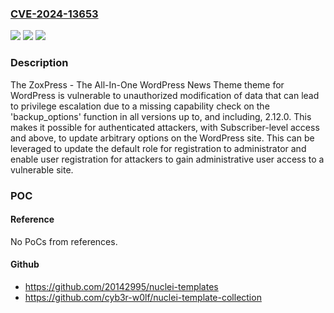 ### [CVE-2024-13653](https://cve.mitre.org/cgi-bin/cvename.cgi?name=CVE-2024-13653)
![](https://img.shields.io/static/v1?label=Product&message=ZoxPress%20-%20The%20All-In-One%20WordPress%20News%20Theme&color=blue)
![](https://img.shields.io/static/v1?label=Version&message=*%3C%3D%202.12.0%20&color=brighgreen)
![](https://img.shields.io/static/v1?label=Vulnerability&message=CWE-862%20Missing%20Authorization&color=brighgreen)

### Description

The ZoxPress - The All-In-One WordPress News Theme theme for WordPress is vulnerable to unauthorized modification of data that can lead to privilege escalation due to a missing capability check on the 'backup_options' function in all versions up to, and including, 2.12.0. This makes it possible for authenticated attackers, with Subscriber-level access and above, to update arbitrary options on the WordPress site. This can be leveraged to update the default role for registration to administrator and enable user registration for attackers to gain administrative user access to a vulnerable site.

### POC

#### Reference
No PoCs from references.

#### Github
- https://github.com/20142995/nuclei-templates
- https://github.com/cyb3r-w0lf/nuclei-template-collection

